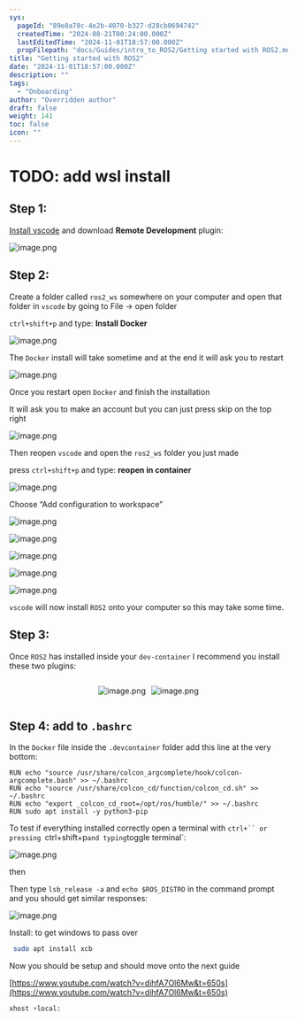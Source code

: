 ```yaml
---
sys:
  pageId: "89e0a78c-4e2b-4070-b327-d28cb0694742"
  createdTime: "2024-08-21T00:24:00.000Z"
  lastEditedTime: "2024-11-01T18:57:00.000Z"
  propFilepath: "docs/Guides/intro_to_ROS2/Getting started with ROS2.md"
title: "Getting started with ROS2"
date: "2024-11-01T18:57:00.000Z"
description: ""
tags:
  - "Onboarding"
author: "Overridden author"
draft: false
weight: 141
toc: false
icon: ""
---
```


# TODO: add wsl install

## Step 1:

[Install vscode](https://code.visualstudio.com/download) and download **Remote Development** plugin:

![image.png](https://prod-files-secure.s3.us-west-2.amazonaws.com/d518164a-d88e-44d1-a4ee-3adb3bd8bce0/efb52993-1881-4a40-b95e-6f020334f022/image.png?X-Amz-Algorithm=AWS4-HMAC-SHA256&X-Amz-Content-Sha256=UNSIGNED-PAYLOAD&X-Amz-Credential=ASIAZI2LB4665G5VALP3%2F20250321%2Fus-west-2%2Fs3%2Faws4_request&X-Amz-Date=20250321T131734Z&X-Amz-Expires=3600&X-Amz-Security-Token=IQoJb3JpZ2luX2VjEE0aCXVzLXdlc3QtMiJHMEUCIAXegYrioUyI7oLEI9YWIns9zVFjFkjEr2pL3whn9UXHAiEA%2BdstRAhqIy3H1HQXZlf7COFhVaFpACEP7CORLV2pEgQqiAQIpv%2F%2F%2F%2F%2F%2F%2F%2F%2F%2FARAAGgw2Mzc0MjMxODM4MDUiDFBGF9S1ujkozvYTkSrcA1%2BY6sJf9Etd1RURqWu4IwOMCwe%2Fh9TpIveomxoaZx%2B87%2BPr2vzOazHBeNdDvvmSsBGTlFnTJFY2p7XhmEaCpzfsZqmHIhJnObDWREE%2B6Ldeezdb0xl0J4xe7cZZa7P%2BXuXVIWBUol2Q%2FXFDB9NpBwHj3hrXFId5Tzc6B6VHFDyMtMr2PWbPSc4LfrTCbokAUWKov6r0LBce1zXZF7CUePDwHBDet9GPw2R%2FedKcg1fB1gIhmhZvgE4l14xBR7HJ1aAPstax6Ci1y3rbjQPLwFSWLxkMT%2BfGVCL9W%2F%2BAGkgAqz81IJnklYu22foww6hl9UYaVFBZnBbBWrFuKgR2TV1%2B7a7GnjrMKQOqQvVRGEPnQFwhhu9dgKHTjSHck%2BlljjbxsrmYf7uvqqGH7ROul%2Fbk9SuoCKOWFKLlW5woB6wRr8hHZV7TqTeVfIs%2FQ1MjK9HnNzmaScFEWOqDav5g11MWzJVB79r8cc31faxLRKneyWjCiLoBpldxe9bfSGhjimCFNTQ5PK59XCwNmHjgw0FbmIV7CaobpcDH294opGrxEXyjMWDVVngpV2GYvt%2FFTIo7BByWpnfgqZ%2BMPmcpgtGm%2BukccXi%2BXO5zq%2BwKSrW3a7wJEn1QjwYtEC4GMM%2B59b4GOqUBdck%2BjGyU4jwlJy18QrbToP54F%2BmnTfWu53fNQQR0KBYWTEg8m88kp6JHBGY16SOHfZKDzSPKhvKJpsq1DOBx6YbkhI4t4hVux3T0sjQAIlD8LDM3wOJxeL7iKmxMHg1i8%2F4W0VUOW105s7%2FrTlTlLifnHmwLag5aSszG41dzIk5TBA6OFqWnp4gE2ftJ0cuabdj1y0MrxSSFjaEfNRujIbbotzy6&X-Amz-Signature=608f54c572f7e15ff3224e1e271e93d4779b97374d4f1e6323c1e08443071714&X-Amz-SignedHeaders=host&x-id=GetObject)

## Step 2:

Create a folder called `ros2_ws` somewhere on your computer and open that folder in `vscode` by going to File → open folder 

`ctrl+shift+p` and type: **Install Docker**

![image.png](https://prod-files-secure.s3.us-west-2.amazonaws.com/d518164a-d88e-44d1-a4ee-3adb3bd8bce0/2269dc0e-1cd5-47ff-bceb-c04ad9b2eab0/image.png?X-Amz-Algorithm=AWS4-HMAC-SHA256&X-Amz-Content-Sha256=UNSIGNED-PAYLOAD&X-Amz-Credential=ASIAZI2LB4665G5VALP3%2F20250321%2Fus-west-2%2Fs3%2Faws4_request&X-Amz-Date=20250321T131734Z&X-Amz-Expires=3600&X-Amz-Security-Token=IQoJb3JpZ2luX2VjEE0aCXVzLXdlc3QtMiJHMEUCIAXegYrioUyI7oLEI9YWIns9zVFjFkjEr2pL3whn9UXHAiEA%2BdstRAhqIy3H1HQXZlf7COFhVaFpACEP7CORLV2pEgQqiAQIpv%2F%2F%2F%2F%2F%2F%2F%2F%2F%2FARAAGgw2Mzc0MjMxODM4MDUiDFBGF9S1ujkozvYTkSrcA1%2BY6sJf9Etd1RURqWu4IwOMCwe%2Fh9TpIveomxoaZx%2B87%2BPr2vzOazHBeNdDvvmSsBGTlFnTJFY2p7XhmEaCpzfsZqmHIhJnObDWREE%2B6Ldeezdb0xl0J4xe7cZZa7P%2BXuXVIWBUol2Q%2FXFDB9NpBwHj3hrXFId5Tzc6B6VHFDyMtMr2PWbPSc4LfrTCbokAUWKov6r0LBce1zXZF7CUePDwHBDet9GPw2R%2FedKcg1fB1gIhmhZvgE4l14xBR7HJ1aAPstax6Ci1y3rbjQPLwFSWLxkMT%2BfGVCL9W%2F%2BAGkgAqz81IJnklYu22foww6hl9UYaVFBZnBbBWrFuKgR2TV1%2B7a7GnjrMKQOqQvVRGEPnQFwhhu9dgKHTjSHck%2BlljjbxsrmYf7uvqqGH7ROul%2Fbk9SuoCKOWFKLlW5woB6wRr8hHZV7TqTeVfIs%2FQ1MjK9HnNzmaScFEWOqDav5g11MWzJVB79r8cc31faxLRKneyWjCiLoBpldxe9bfSGhjimCFNTQ5PK59XCwNmHjgw0FbmIV7CaobpcDH294opGrxEXyjMWDVVngpV2GYvt%2FFTIo7BByWpnfgqZ%2BMPmcpgtGm%2BukccXi%2BXO5zq%2BwKSrW3a7wJEn1QjwYtEC4GMM%2B59b4GOqUBdck%2BjGyU4jwlJy18QrbToP54F%2BmnTfWu53fNQQR0KBYWTEg8m88kp6JHBGY16SOHfZKDzSPKhvKJpsq1DOBx6YbkhI4t4hVux3T0sjQAIlD8LDM3wOJxeL7iKmxMHg1i8%2F4W0VUOW105s7%2FrTlTlLifnHmwLag5aSszG41dzIk5TBA6OFqWnp4gE2ftJ0cuabdj1y0MrxSSFjaEfNRujIbbotzy6&X-Amz-Signature=1deb67588b84cd9d320493799f92196e0e30ebb76b72ddf0a617f927987e56ab&X-Amz-SignedHeaders=host&x-id=GetObject)

The `Docker` install will take sometime and at the end it will ask you to restart

![image.png](https://prod-files-secure.s3.us-west-2.amazonaws.com/d518164a-d88e-44d1-a4ee-3adb3bd8bce0/ed233f78-be33-4b1f-b89c-9c346c0e961e/image.png?X-Amz-Algorithm=AWS4-HMAC-SHA256&X-Amz-Content-Sha256=UNSIGNED-PAYLOAD&X-Amz-Credential=ASIAZI2LB4665G5VALP3%2F20250321%2Fus-west-2%2Fs3%2Faws4_request&X-Amz-Date=20250321T131734Z&X-Amz-Expires=3600&X-Amz-Security-Token=IQoJb3JpZ2luX2VjEE0aCXVzLXdlc3QtMiJHMEUCIAXegYrioUyI7oLEI9YWIns9zVFjFkjEr2pL3whn9UXHAiEA%2BdstRAhqIy3H1HQXZlf7COFhVaFpACEP7CORLV2pEgQqiAQIpv%2F%2F%2F%2F%2F%2F%2F%2F%2F%2FARAAGgw2Mzc0MjMxODM4MDUiDFBGF9S1ujkozvYTkSrcA1%2BY6sJf9Etd1RURqWu4IwOMCwe%2Fh9TpIveomxoaZx%2B87%2BPr2vzOazHBeNdDvvmSsBGTlFnTJFY2p7XhmEaCpzfsZqmHIhJnObDWREE%2B6Ldeezdb0xl0J4xe7cZZa7P%2BXuXVIWBUol2Q%2FXFDB9NpBwHj3hrXFId5Tzc6B6VHFDyMtMr2PWbPSc4LfrTCbokAUWKov6r0LBce1zXZF7CUePDwHBDet9GPw2R%2FedKcg1fB1gIhmhZvgE4l14xBR7HJ1aAPstax6Ci1y3rbjQPLwFSWLxkMT%2BfGVCL9W%2F%2BAGkgAqz81IJnklYu22foww6hl9UYaVFBZnBbBWrFuKgR2TV1%2B7a7GnjrMKQOqQvVRGEPnQFwhhu9dgKHTjSHck%2BlljjbxsrmYf7uvqqGH7ROul%2Fbk9SuoCKOWFKLlW5woB6wRr8hHZV7TqTeVfIs%2FQ1MjK9HnNzmaScFEWOqDav5g11MWzJVB79r8cc31faxLRKneyWjCiLoBpldxe9bfSGhjimCFNTQ5PK59XCwNmHjgw0FbmIV7CaobpcDH294opGrxEXyjMWDVVngpV2GYvt%2FFTIo7BByWpnfgqZ%2BMPmcpgtGm%2BukccXi%2BXO5zq%2BwKSrW3a7wJEn1QjwYtEC4GMM%2B59b4GOqUBdck%2BjGyU4jwlJy18QrbToP54F%2BmnTfWu53fNQQR0KBYWTEg8m88kp6JHBGY16SOHfZKDzSPKhvKJpsq1DOBx6YbkhI4t4hVux3T0sjQAIlD8LDM3wOJxeL7iKmxMHg1i8%2F4W0VUOW105s7%2FrTlTlLifnHmwLag5aSszG41dzIk5TBA6OFqWnp4gE2ftJ0cuabdj1y0MrxSSFjaEfNRujIbbotzy6&X-Amz-Signature=b76381c0e272665e199acd8d0d276061a53052a2d64bee76270d0d4317833996&X-Amz-SignedHeaders=host&x-id=GetObject)

Once you restart open `Docker` and finish the installation

It will ask you to make an account but you can just press skip on the top right

![image.png](https://prod-files-secure.s3.us-west-2.amazonaws.com/d518164a-d88e-44d1-a4ee-3adb3bd8bce0/21010ad9-1659-4fd9-9f59-9932a09b2a3d/image.png?X-Amz-Algorithm=AWS4-HMAC-SHA256&X-Amz-Content-Sha256=UNSIGNED-PAYLOAD&X-Amz-Credential=ASIAZI2LB4665G5VALP3%2F20250321%2Fus-west-2%2Fs3%2Faws4_request&X-Amz-Date=20250321T131734Z&X-Amz-Expires=3600&X-Amz-Security-Token=IQoJb3JpZ2luX2VjEE0aCXVzLXdlc3QtMiJHMEUCIAXegYrioUyI7oLEI9YWIns9zVFjFkjEr2pL3whn9UXHAiEA%2BdstRAhqIy3H1HQXZlf7COFhVaFpACEP7CORLV2pEgQqiAQIpv%2F%2F%2F%2F%2F%2F%2F%2F%2F%2FARAAGgw2Mzc0MjMxODM4MDUiDFBGF9S1ujkozvYTkSrcA1%2BY6sJf9Etd1RURqWu4IwOMCwe%2Fh9TpIveomxoaZx%2B87%2BPr2vzOazHBeNdDvvmSsBGTlFnTJFY2p7XhmEaCpzfsZqmHIhJnObDWREE%2B6Ldeezdb0xl0J4xe7cZZa7P%2BXuXVIWBUol2Q%2FXFDB9NpBwHj3hrXFId5Tzc6B6VHFDyMtMr2PWbPSc4LfrTCbokAUWKov6r0LBce1zXZF7CUePDwHBDet9GPw2R%2FedKcg1fB1gIhmhZvgE4l14xBR7HJ1aAPstax6Ci1y3rbjQPLwFSWLxkMT%2BfGVCL9W%2F%2BAGkgAqz81IJnklYu22foww6hl9UYaVFBZnBbBWrFuKgR2TV1%2B7a7GnjrMKQOqQvVRGEPnQFwhhu9dgKHTjSHck%2BlljjbxsrmYf7uvqqGH7ROul%2Fbk9SuoCKOWFKLlW5woB6wRr8hHZV7TqTeVfIs%2FQ1MjK9HnNzmaScFEWOqDav5g11MWzJVB79r8cc31faxLRKneyWjCiLoBpldxe9bfSGhjimCFNTQ5PK59XCwNmHjgw0FbmIV7CaobpcDH294opGrxEXyjMWDVVngpV2GYvt%2FFTIo7BByWpnfgqZ%2BMPmcpgtGm%2BukccXi%2BXO5zq%2BwKSrW3a7wJEn1QjwYtEC4GMM%2B59b4GOqUBdck%2BjGyU4jwlJy18QrbToP54F%2BmnTfWu53fNQQR0KBYWTEg8m88kp6JHBGY16SOHfZKDzSPKhvKJpsq1DOBx6YbkhI4t4hVux3T0sjQAIlD8LDM3wOJxeL7iKmxMHg1i8%2F4W0VUOW105s7%2FrTlTlLifnHmwLag5aSszG41dzIk5TBA6OFqWnp4gE2ftJ0cuabdj1y0MrxSSFjaEfNRujIbbotzy6&X-Amz-Signature=d2235ba8588dda70dc020b737214d1d4f345b0ccace08d76e66ac23316a9a79b&X-Amz-SignedHeaders=host&x-id=GetObject)

Then reopen `vscode` and open the `ros2_ws` folder you just made

press `ctrl+shift+p` and type: **reopen in container**

![image.png](https://prod-files-secure.s3.us-west-2.amazonaws.com/d518164a-d88e-44d1-a4ee-3adb3bd8bce0/4e93b8c2-41ad-488c-8095-c74205196118/image.png?X-Amz-Algorithm=AWS4-HMAC-SHA256&X-Amz-Content-Sha256=UNSIGNED-PAYLOAD&X-Amz-Credential=ASIAZI2LB4665G5VALP3%2F20250321%2Fus-west-2%2Fs3%2Faws4_request&X-Amz-Date=20250321T131734Z&X-Amz-Expires=3600&X-Amz-Security-Token=IQoJb3JpZ2luX2VjEE0aCXVzLXdlc3QtMiJHMEUCIAXegYrioUyI7oLEI9YWIns9zVFjFkjEr2pL3whn9UXHAiEA%2BdstRAhqIy3H1HQXZlf7COFhVaFpACEP7CORLV2pEgQqiAQIpv%2F%2F%2F%2F%2F%2F%2F%2F%2F%2FARAAGgw2Mzc0MjMxODM4MDUiDFBGF9S1ujkozvYTkSrcA1%2BY6sJf9Etd1RURqWu4IwOMCwe%2Fh9TpIveomxoaZx%2B87%2BPr2vzOazHBeNdDvvmSsBGTlFnTJFY2p7XhmEaCpzfsZqmHIhJnObDWREE%2B6Ldeezdb0xl0J4xe7cZZa7P%2BXuXVIWBUol2Q%2FXFDB9NpBwHj3hrXFId5Tzc6B6VHFDyMtMr2PWbPSc4LfrTCbokAUWKov6r0LBce1zXZF7CUePDwHBDet9GPw2R%2FedKcg1fB1gIhmhZvgE4l14xBR7HJ1aAPstax6Ci1y3rbjQPLwFSWLxkMT%2BfGVCL9W%2F%2BAGkgAqz81IJnklYu22foww6hl9UYaVFBZnBbBWrFuKgR2TV1%2B7a7GnjrMKQOqQvVRGEPnQFwhhu9dgKHTjSHck%2BlljjbxsrmYf7uvqqGH7ROul%2Fbk9SuoCKOWFKLlW5woB6wRr8hHZV7TqTeVfIs%2FQ1MjK9HnNzmaScFEWOqDav5g11MWzJVB79r8cc31faxLRKneyWjCiLoBpldxe9bfSGhjimCFNTQ5PK59XCwNmHjgw0FbmIV7CaobpcDH294opGrxEXyjMWDVVngpV2GYvt%2FFTIo7BByWpnfgqZ%2BMPmcpgtGm%2BukccXi%2BXO5zq%2BwKSrW3a7wJEn1QjwYtEC4GMM%2B59b4GOqUBdck%2BjGyU4jwlJy18QrbToP54F%2BmnTfWu53fNQQR0KBYWTEg8m88kp6JHBGY16SOHfZKDzSPKhvKJpsq1DOBx6YbkhI4t4hVux3T0sjQAIlD8LDM3wOJxeL7iKmxMHg1i8%2F4W0VUOW105s7%2FrTlTlLifnHmwLag5aSszG41dzIk5TBA6OFqWnp4gE2ftJ0cuabdj1y0MrxSSFjaEfNRujIbbotzy6&X-Amz-Signature=c3bdb643436010a45adda74420f05807028010acd7104d0c03b4ca948e14974d&X-Amz-SignedHeaders=host&x-id=GetObject)

Choose “Add configuration to workspace”

![image.png](https://prod-files-secure.s3.us-west-2.amazonaws.com/d518164a-d88e-44d1-a4ee-3adb3bd8bce0/9560b282-5060-4989-ba37-97e7b2c22476/image.png?X-Amz-Algorithm=AWS4-HMAC-SHA256&X-Amz-Content-Sha256=UNSIGNED-PAYLOAD&X-Amz-Credential=ASIAZI2LB4665G5VALP3%2F20250321%2Fus-west-2%2Fs3%2Faws4_request&X-Amz-Date=20250321T131734Z&X-Amz-Expires=3600&X-Amz-Security-Token=IQoJb3JpZ2luX2VjEE0aCXVzLXdlc3QtMiJHMEUCIAXegYrioUyI7oLEI9YWIns9zVFjFkjEr2pL3whn9UXHAiEA%2BdstRAhqIy3H1HQXZlf7COFhVaFpACEP7CORLV2pEgQqiAQIpv%2F%2F%2F%2F%2F%2F%2F%2F%2F%2FARAAGgw2Mzc0MjMxODM4MDUiDFBGF9S1ujkozvYTkSrcA1%2BY6sJf9Etd1RURqWu4IwOMCwe%2Fh9TpIveomxoaZx%2B87%2BPr2vzOazHBeNdDvvmSsBGTlFnTJFY2p7XhmEaCpzfsZqmHIhJnObDWREE%2B6Ldeezdb0xl0J4xe7cZZa7P%2BXuXVIWBUol2Q%2FXFDB9NpBwHj3hrXFId5Tzc6B6VHFDyMtMr2PWbPSc4LfrTCbokAUWKov6r0LBce1zXZF7CUePDwHBDet9GPw2R%2FedKcg1fB1gIhmhZvgE4l14xBR7HJ1aAPstax6Ci1y3rbjQPLwFSWLxkMT%2BfGVCL9W%2F%2BAGkgAqz81IJnklYu22foww6hl9UYaVFBZnBbBWrFuKgR2TV1%2B7a7GnjrMKQOqQvVRGEPnQFwhhu9dgKHTjSHck%2BlljjbxsrmYf7uvqqGH7ROul%2Fbk9SuoCKOWFKLlW5woB6wRr8hHZV7TqTeVfIs%2FQ1MjK9HnNzmaScFEWOqDav5g11MWzJVB79r8cc31faxLRKneyWjCiLoBpldxe9bfSGhjimCFNTQ5PK59XCwNmHjgw0FbmIV7CaobpcDH294opGrxEXyjMWDVVngpV2GYvt%2FFTIo7BByWpnfgqZ%2BMPmcpgtGm%2BukccXi%2BXO5zq%2BwKSrW3a7wJEn1QjwYtEC4GMM%2B59b4GOqUBdck%2BjGyU4jwlJy18QrbToP54F%2BmnTfWu53fNQQR0KBYWTEg8m88kp6JHBGY16SOHfZKDzSPKhvKJpsq1DOBx6YbkhI4t4hVux3T0sjQAIlD8LDM3wOJxeL7iKmxMHg1i8%2F4W0VUOW105s7%2FrTlTlLifnHmwLag5aSszG41dzIk5TBA6OFqWnp4gE2ftJ0cuabdj1y0MrxSSFjaEfNRujIbbotzy6&X-Amz-Signature=c7be8919e845b499033183723f9c2bdfe972d4e90cac6421a70fab362c81eade&X-Amz-SignedHeaders=host&x-id=GetObject)

![image.png](https://prod-files-secure.s3.us-west-2.amazonaws.com/d518164a-d88e-44d1-a4ee-3adb3bd8bce0/2ee63f81-886b-48e8-a553-dc6e5eac99e4/image.png?X-Amz-Algorithm=AWS4-HMAC-SHA256&X-Amz-Content-Sha256=UNSIGNED-PAYLOAD&X-Amz-Credential=ASIAZI2LB4665G5VALP3%2F20250321%2Fus-west-2%2Fs3%2Faws4_request&X-Amz-Date=20250321T131734Z&X-Amz-Expires=3600&X-Amz-Security-Token=IQoJb3JpZ2luX2VjEE0aCXVzLXdlc3QtMiJHMEUCIAXegYrioUyI7oLEI9YWIns9zVFjFkjEr2pL3whn9UXHAiEA%2BdstRAhqIy3H1HQXZlf7COFhVaFpACEP7CORLV2pEgQqiAQIpv%2F%2F%2F%2F%2F%2F%2F%2F%2F%2FARAAGgw2Mzc0MjMxODM4MDUiDFBGF9S1ujkozvYTkSrcA1%2BY6sJf9Etd1RURqWu4IwOMCwe%2Fh9TpIveomxoaZx%2B87%2BPr2vzOazHBeNdDvvmSsBGTlFnTJFY2p7XhmEaCpzfsZqmHIhJnObDWREE%2B6Ldeezdb0xl0J4xe7cZZa7P%2BXuXVIWBUol2Q%2FXFDB9NpBwHj3hrXFId5Tzc6B6VHFDyMtMr2PWbPSc4LfrTCbokAUWKov6r0LBce1zXZF7CUePDwHBDet9GPw2R%2FedKcg1fB1gIhmhZvgE4l14xBR7HJ1aAPstax6Ci1y3rbjQPLwFSWLxkMT%2BfGVCL9W%2F%2BAGkgAqz81IJnklYu22foww6hl9UYaVFBZnBbBWrFuKgR2TV1%2B7a7GnjrMKQOqQvVRGEPnQFwhhu9dgKHTjSHck%2BlljjbxsrmYf7uvqqGH7ROul%2Fbk9SuoCKOWFKLlW5woB6wRr8hHZV7TqTeVfIs%2FQ1MjK9HnNzmaScFEWOqDav5g11MWzJVB79r8cc31faxLRKneyWjCiLoBpldxe9bfSGhjimCFNTQ5PK59XCwNmHjgw0FbmIV7CaobpcDH294opGrxEXyjMWDVVngpV2GYvt%2FFTIo7BByWpnfgqZ%2BMPmcpgtGm%2BukccXi%2BXO5zq%2BwKSrW3a7wJEn1QjwYtEC4GMM%2B59b4GOqUBdck%2BjGyU4jwlJy18QrbToP54F%2BmnTfWu53fNQQR0KBYWTEg8m88kp6JHBGY16SOHfZKDzSPKhvKJpsq1DOBx6YbkhI4t4hVux3T0sjQAIlD8LDM3wOJxeL7iKmxMHg1i8%2F4W0VUOW105s7%2FrTlTlLifnHmwLag5aSszG41dzIk5TBA6OFqWnp4gE2ftJ0cuabdj1y0MrxSSFjaEfNRujIbbotzy6&X-Amz-Signature=0672768d590b8976c67cc9c62bc791063f288385142c65da6af7e17523f8382a&X-Amz-SignedHeaders=host&x-id=GetObject)

![image.png](https://prod-files-secure.s3.us-west-2.amazonaws.com/d518164a-d88e-44d1-a4ee-3adb3bd8bce0/ae1580b2-b048-407e-aed9-b584224a7a04/image.png?X-Amz-Algorithm=AWS4-HMAC-SHA256&X-Amz-Content-Sha256=UNSIGNED-PAYLOAD&X-Amz-Credential=ASIAZI2LB4665G5VALP3%2F20250321%2Fus-west-2%2Fs3%2Faws4_request&X-Amz-Date=20250321T131734Z&X-Amz-Expires=3600&X-Amz-Security-Token=IQoJb3JpZ2luX2VjEE0aCXVzLXdlc3QtMiJHMEUCIAXegYrioUyI7oLEI9YWIns9zVFjFkjEr2pL3whn9UXHAiEA%2BdstRAhqIy3H1HQXZlf7COFhVaFpACEP7CORLV2pEgQqiAQIpv%2F%2F%2F%2F%2F%2F%2F%2F%2F%2FARAAGgw2Mzc0MjMxODM4MDUiDFBGF9S1ujkozvYTkSrcA1%2BY6sJf9Etd1RURqWu4IwOMCwe%2Fh9TpIveomxoaZx%2B87%2BPr2vzOazHBeNdDvvmSsBGTlFnTJFY2p7XhmEaCpzfsZqmHIhJnObDWREE%2B6Ldeezdb0xl0J4xe7cZZa7P%2BXuXVIWBUol2Q%2FXFDB9NpBwHj3hrXFId5Tzc6B6VHFDyMtMr2PWbPSc4LfrTCbokAUWKov6r0LBce1zXZF7CUePDwHBDet9GPw2R%2FedKcg1fB1gIhmhZvgE4l14xBR7HJ1aAPstax6Ci1y3rbjQPLwFSWLxkMT%2BfGVCL9W%2F%2BAGkgAqz81IJnklYu22foww6hl9UYaVFBZnBbBWrFuKgR2TV1%2B7a7GnjrMKQOqQvVRGEPnQFwhhu9dgKHTjSHck%2BlljjbxsrmYf7uvqqGH7ROul%2Fbk9SuoCKOWFKLlW5woB6wRr8hHZV7TqTeVfIs%2FQ1MjK9HnNzmaScFEWOqDav5g11MWzJVB79r8cc31faxLRKneyWjCiLoBpldxe9bfSGhjimCFNTQ5PK59XCwNmHjgw0FbmIV7CaobpcDH294opGrxEXyjMWDVVngpV2GYvt%2FFTIo7BByWpnfgqZ%2BMPmcpgtGm%2BukccXi%2BXO5zq%2BwKSrW3a7wJEn1QjwYtEC4GMM%2B59b4GOqUBdck%2BjGyU4jwlJy18QrbToP54F%2BmnTfWu53fNQQR0KBYWTEg8m88kp6JHBGY16SOHfZKDzSPKhvKJpsq1DOBx6YbkhI4t4hVux3T0sjQAIlD8LDM3wOJxeL7iKmxMHg1i8%2F4W0VUOW105s7%2FrTlTlLifnHmwLag5aSszG41dzIk5TBA6OFqWnp4gE2ftJ0cuabdj1y0MrxSSFjaEfNRujIbbotzy6&X-Amz-Signature=ff8e0dee062d1c65a9510d34db98ba11eefc51a8877418318c5f226477d9eb36&X-Amz-SignedHeaders=host&x-id=GetObject)

![image.png](https://prod-files-secure.s3.us-west-2.amazonaws.com/d518164a-d88e-44d1-a4ee-3adb3bd8bce0/53255b28-f75e-430f-b9e3-c0ac8577e42b/image.png?X-Amz-Algorithm=AWS4-HMAC-SHA256&X-Amz-Content-Sha256=UNSIGNED-PAYLOAD&X-Amz-Credential=ASIAZI2LB4665G5VALP3%2F20250321%2Fus-west-2%2Fs3%2Faws4_request&X-Amz-Date=20250321T131734Z&X-Amz-Expires=3600&X-Amz-Security-Token=IQoJb3JpZ2luX2VjEE0aCXVzLXdlc3QtMiJHMEUCIAXegYrioUyI7oLEI9YWIns9zVFjFkjEr2pL3whn9UXHAiEA%2BdstRAhqIy3H1HQXZlf7COFhVaFpACEP7CORLV2pEgQqiAQIpv%2F%2F%2F%2F%2F%2F%2F%2F%2F%2FARAAGgw2Mzc0MjMxODM4MDUiDFBGF9S1ujkozvYTkSrcA1%2BY6sJf9Etd1RURqWu4IwOMCwe%2Fh9TpIveomxoaZx%2B87%2BPr2vzOazHBeNdDvvmSsBGTlFnTJFY2p7XhmEaCpzfsZqmHIhJnObDWREE%2B6Ldeezdb0xl0J4xe7cZZa7P%2BXuXVIWBUol2Q%2FXFDB9NpBwHj3hrXFId5Tzc6B6VHFDyMtMr2PWbPSc4LfrTCbokAUWKov6r0LBce1zXZF7CUePDwHBDet9GPw2R%2FedKcg1fB1gIhmhZvgE4l14xBR7HJ1aAPstax6Ci1y3rbjQPLwFSWLxkMT%2BfGVCL9W%2F%2BAGkgAqz81IJnklYu22foww6hl9UYaVFBZnBbBWrFuKgR2TV1%2B7a7GnjrMKQOqQvVRGEPnQFwhhu9dgKHTjSHck%2BlljjbxsrmYf7uvqqGH7ROul%2Fbk9SuoCKOWFKLlW5woB6wRr8hHZV7TqTeVfIs%2FQ1MjK9HnNzmaScFEWOqDav5g11MWzJVB79r8cc31faxLRKneyWjCiLoBpldxe9bfSGhjimCFNTQ5PK59XCwNmHjgw0FbmIV7CaobpcDH294opGrxEXyjMWDVVngpV2GYvt%2FFTIo7BByWpnfgqZ%2BMPmcpgtGm%2BukccXi%2BXO5zq%2BwKSrW3a7wJEn1QjwYtEC4GMM%2B59b4GOqUBdck%2BjGyU4jwlJy18QrbToP54F%2BmnTfWu53fNQQR0KBYWTEg8m88kp6JHBGY16SOHfZKDzSPKhvKJpsq1DOBx6YbkhI4t4hVux3T0sjQAIlD8LDM3wOJxeL7iKmxMHg1i8%2F4W0VUOW105s7%2FrTlTlLifnHmwLag5aSszG41dzIk5TBA6OFqWnp4gE2ftJ0cuabdj1y0MrxSSFjaEfNRujIbbotzy6&X-Amz-Signature=47e6236efe03bf4ac873f99538066ad55ec6a522c45cbace5ab351ecbccb233a&X-Amz-SignedHeaders=host&x-id=GetObject)

![image.png](https://prod-files-secure.s3.us-west-2.amazonaws.com/d518164a-d88e-44d1-a4ee-3adb3bd8bce0/7c562767-5af9-4ffb-97d1-327bcdf4ee00/image.png?X-Amz-Algorithm=AWS4-HMAC-SHA256&X-Amz-Content-Sha256=UNSIGNED-PAYLOAD&X-Amz-Credential=ASIAZI2LB4665G5VALP3%2F20250321%2Fus-west-2%2Fs3%2Faws4_request&X-Amz-Date=20250321T131734Z&X-Amz-Expires=3600&X-Amz-Security-Token=IQoJb3JpZ2luX2VjEE0aCXVzLXdlc3QtMiJHMEUCIAXegYrioUyI7oLEI9YWIns9zVFjFkjEr2pL3whn9UXHAiEA%2BdstRAhqIy3H1HQXZlf7COFhVaFpACEP7CORLV2pEgQqiAQIpv%2F%2F%2F%2F%2F%2F%2F%2F%2F%2FARAAGgw2Mzc0MjMxODM4MDUiDFBGF9S1ujkozvYTkSrcA1%2BY6sJf9Etd1RURqWu4IwOMCwe%2Fh9TpIveomxoaZx%2B87%2BPr2vzOazHBeNdDvvmSsBGTlFnTJFY2p7XhmEaCpzfsZqmHIhJnObDWREE%2B6Ldeezdb0xl0J4xe7cZZa7P%2BXuXVIWBUol2Q%2FXFDB9NpBwHj3hrXFId5Tzc6B6VHFDyMtMr2PWbPSc4LfrTCbokAUWKov6r0LBce1zXZF7CUePDwHBDet9GPw2R%2FedKcg1fB1gIhmhZvgE4l14xBR7HJ1aAPstax6Ci1y3rbjQPLwFSWLxkMT%2BfGVCL9W%2F%2BAGkgAqz81IJnklYu22foww6hl9UYaVFBZnBbBWrFuKgR2TV1%2B7a7GnjrMKQOqQvVRGEPnQFwhhu9dgKHTjSHck%2BlljjbxsrmYf7uvqqGH7ROul%2Fbk9SuoCKOWFKLlW5woB6wRr8hHZV7TqTeVfIs%2FQ1MjK9HnNzmaScFEWOqDav5g11MWzJVB79r8cc31faxLRKneyWjCiLoBpldxe9bfSGhjimCFNTQ5PK59XCwNmHjgw0FbmIV7CaobpcDH294opGrxEXyjMWDVVngpV2GYvt%2FFTIo7BByWpnfgqZ%2BMPmcpgtGm%2BukccXi%2BXO5zq%2BwKSrW3a7wJEn1QjwYtEC4GMM%2B59b4GOqUBdck%2BjGyU4jwlJy18QrbToP54F%2BmnTfWu53fNQQR0KBYWTEg8m88kp6JHBGY16SOHfZKDzSPKhvKJpsq1DOBx6YbkhI4t4hVux3T0sjQAIlD8LDM3wOJxeL7iKmxMHg1i8%2F4W0VUOW105s7%2FrTlTlLifnHmwLag5aSszG41dzIk5TBA6OFqWnp4gE2ftJ0cuabdj1y0MrxSSFjaEfNRujIbbotzy6&X-Amz-Signature=9d914bd7ca575a16acb7410883b87bf179049f2b108170e6baf7a6b8ee8bd779&X-Amz-SignedHeaders=host&x-id=GetObject)

`vscode` will now install `ROS2` onto your computer so this may take some time.

## Step 3:

Once `ROS2` has installed inside your `dev-container` I recommend you install these two plugins:

<div style="display: flex;flex-direction: row; column-gap:10px; max-width: 630px;justify-content: center;">
<div>

![image.png](https://prod-files-secure.s3.us-west-2.amazonaws.com/d518164a-d88e-44d1-a4ee-3adb3bd8bce0/3fc3d550-5a54-4ba1-ba6b-faa01cdb7369/image.png?X-Amz-Algorithm=AWS4-HMAC-SHA256&X-Amz-Content-Sha256=UNSIGNED-PAYLOAD&X-Amz-Credential=ASIAZI2LB4662QXW2G6F%2F20250321%2Fus-west-2%2Fs3%2Faws4_request&X-Amz-Date=20250321T131740Z&X-Amz-Expires=3600&X-Amz-Security-Token=IQoJb3JpZ2luX2VjEE0aCXVzLXdlc3QtMiJHMEUCIQCabY%2FukDPjhZpHPtpFwjpZbWW0EBNErr3wLVBow6t93AIgFNwU7Ejzelo9NWFLX1bxY48WrCfeMk79EbhEBqkWDpgqiAQIpv%2F%2F%2F%2F%2F%2F%2F%2F%2F%2FARAAGgw2Mzc0MjMxODM4MDUiDPPwHitbmPsFPGpfvCrcA5whbwY88LUSAGIjWcr6d4a47f%2BzL6mNCTYmYDquVAoGtg8Z6OaKuBVYCJCv9W8P2uFHwv2y2xEkP43vbPcfUWO9%2F0w1%2BsLQ9lULjhq5KPItEkE%2BDawmoWkzHw3WYic5Jse3EaG6mrDuh4wBn4q1AP1gsHVpYiBeL486z5J4dnkrnuMKNMv%2BIk8jN5BpkyTTvvdffrinRrya6yvToTF9oWcsFMvM%2BWBovbM5ZDSTNh%2F282mX3VAp4%2BO%2FKjsmmwxy%2FvZm3Y%2FULKyJL3OEOkkwXL%2BgjTMbH%2B0FvKRe7k9Cp6Z2Ry%2FhPvr07BbnHM4MrnbJLaUBZZ8gghVb0itjteanFeAL2JmxjFtCQwPRG4kVjUcCir7A6IHO3g7io2ySC5GSp4Bpa7Ftw1cmgM8TCexdaFXFNOCeXYJYG4HYm5hkaB4A1atFifDEZ8X6Esa9fmKzBa6l41tA%2BvF46tDk9VEVWYIn0aADzx6h30asHoDRQYkYU4LlGHkNSdX5GHZzVosuzO%2B9GeXWjdYLIjFuPvFgKpLdBafGs4hDLm%2BKBU2fcTRmkla5vKguGBYkvjCTIEH%2BipbtvdT1dEqXAGXMXjYTYj2FtlUeg9rCLP1jE7Cf12EX%2BqjkA3pZfL9yUB1oMPa59b4GOqUB6j6utbm1YcXnwCLowyeyXhA3S%2BbpbrBsGJ9IQW2a2byWnc5LygfaMI95SjiNjN8t62goSX30RZmiwQtkr4%2BQ6deG29wz69NUVYRvt1xCfxoivwZNyIVVrPsL32rb1lAopAjARgig%2B%2BrP1x2rgMxWZjhjh%2BbIPVRdkJNux74qYODh%2B%2FovAPjtqjD1keHKL48a%2BZEY%2FJtKX2pSme0s4Z00%2FtpRRFiv&X-Amz-Signature=dc148cd85781b8bdadeb3ad68798c48cc5d21ed828ce948375a6cfbab1b2893d&X-Amz-SignedHeaders=host&x-id=GetObject)

</div>
<div>

![image.png](https://prod-files-secure.s3.us-west-2.amazonaws.com/d518164a-d88e-44d1-a4ee-3adb3bd8bce0/d994cc66-13c2-4093-a5a3-f84cf4601a82/image.png?X-Amz-Algorithm=AWS4-HMAC-SHA256&X-Amz-Content-Sha256=UNSIGNED-PAYLOAD&X-Amz-Credential=ASIAZI2LB4664OE7SOR6%2F20250321%2Fus-west-2%2Fs3%2Faws4_request&X-Amz-Date=20250321T131741Z&X-Amz-Expires=3600&X-Amz-Security-Token=IQoJb3JpZ2luX2VjEE0aCXVzLXdlc3QtMiJIMEYCIQC%2BXALBSAYtmDJKIAOioOOAqsEomCP%2B8Bou%2Fv12AgmdWgIhAOe8%2F0kc0wn5pKUzUm6rgDcF2tpwcfYwsnf0zhwLoI93KogECKb%2F%2F%2F%2F%2F%2F%2F%2F%2F%2FwEQABoMNjM3NDIzMTgzODA1Igx%2BE8gCjOKcQWvxAWwq3AOTFnIpJy8oL6k%2B3dD8e9NZekJUwkT3gQiJxkq0hC5IwkoktjD0HHpwp%2BGqO%2FF79FY7BCcMhYylDiKWthDERmivv3D7mvnv3EF71dpP%2BKQw5lI1RXx%2FLVElmq5PqmubsvwZ4q0W0oYXbT3SiMBiCgh%2B9FhwRxvtzOsn28chHDa9RrJwew8yqqj34QCPgK8dHP1Zwh0oXQ%2FnEs%2F8bCuvHYrUEGRseUbG9B%2FY4WGTgKShtdoaGmdpMPSVgo5TUEEQpEcG7874PFe6wfPdtgiXaJc1IuF7Ctv1El8m3CP%2BeqZgCJMhZl5Fw6d1CF3Bj0w7YPOTTIr7TQBUUnlDFcA6xorZAAPmB2i%2BjnAf5A%2B34%2BiIYg8OyVbm6WNdcrq6EwlryYwwdsC1P3LzY%2B4NoJn59cPWGD57iHVzGQxAS8sIkFfUWlsXXfMZBj0Lh9en4IPRwbQFpPfVtstLY5LB%2BhP%2FlxdEdTLtATECaQcwShzykqyfbn%2Bdo%2FGizO6dRH3XC659qyCwG1HKaKUg1Jt4UWDekqYxyF4IhGamA4w8jXyCRDB5fs%2Bbnu%2BaE2wUhq88Bq2yw9QNrVQolXelMcy8ZSN%2Fekhgyw860vt6pM%2BEH%2FFrn9sSFOvv%2FagfA97BhBcoQjD2ufW%2BBjqkAQU9M4cwAF4LVup4PLDchbC00yZk%2FqgnraahQCci3dz%2FMUQXfA%2F5wG2fsDKGUBhnyIrFuGXEegsXm%2FkmiNWLHvaUSZIAHmpmC%2FoJQOMvu1R2SEixetccNVFKgbdv%2FBHzTkhdEXBzK%2BWXBWLtxJssghMlcQSxDqSZ4xlotJbmhm%2FRjeBcx%2BVWzXukf5TsnlfFndA97tULu8MhFdk%2B4ml40qCeO3%2Bp&X-Amz-Signature=150e420b31cee8efee9d3302e121b1e8df64b90cb1c131aa1874b184b0d4bd38&X-Amz-SignedHeaders=host&x-id=GetObject)

</div>
</div>

## Step 4: add to `.bashrc`

In the `Docker` file inside the `.devcontainer` folder add this line at the very bottom: 

```docker
RUN echo "source /usr/share/colcon_argcomplete/hook/colcon-argcomplete.bash" >> ~/.bashrc
RUN echo "source /usr/share/colcon_cd/function/colcon_cd.sh" >> ~/.bashrc
RUN echo "export _colcon_cd_root=/opt/ros/humble/" >> ~/.bashrc
RUN sudo apt install -y python3-pip 
```

To test if everything installed correctly open a terminal with `ctrl+`` or pressing `ctrl+shift+p` and typing `toggle terminal`:

![image.png](https://prod-files-secure.s3.us-west-2.amazonaws.com/d518164a-d88e-44d1-a4ee-3adb3bd8bce0/6a4943d8-b04e-4c02-9a58-775f3384d1a5/image.png?X-Amz-Algorithm=AWS4-HMAC-SHA256&X-Amz-Content-Sha256=UNSIGNED-PAYLOAD&X-Amz-Credential=ASIAZI2LB4665G5VALP3%2F20250321%2Fus-west-2%2Fs3%2Faws4_request&X-Amz-Date=20250321T131734Z&X-Amz-Expires=3600&X-Amz-Security-Token=IQoJb3JpZ2luX2VjEE0aCXVzLXdlc3QtMiJHMEUCIAXegYrioUyI7oLEI9YWIns9zVFjFkjEr2pL3whn9UXHAiEA%2BdstRAhqIy3H1HQXZlf7COFhVaFpACEP7CORLV2pEgQqiAQIpv%2F%2F%2F%2F%2F%2F%2F%2F%2F%2FARAAGgw2Mzc0MjMxODM4MDUiDFBGF9S1ujkozvYTkSrcA1%2BY6sJf9Etd1RURqWu4IwOMCwe%2Fh9TpIveomxoaZx%2B87%2BPr2vzOazHBeNdDvvmSsBGTlFnTJFY2p7XhmEaCpzfsZqmHIhJnObDWREE%2B6Ldeezdb0xl0J4xe7cZZa7P%2BXuXVIWBUol2Q%2FXFDB9NpBwHj3hrXFId5Tzc6B6VHFDyMtMr2PWbPSc4LfrTCbokAUWKov6r0LBce1zXZF7CUePDwHBDet9GPw2R%2FedKcg1fB1gIhmhZvgE4l14xBR7HJ1aAPstax6Ci1y3rbjQPLwFSWLxkMT%2BfGVCL9W%2F%2BAGkgAqz81IJnklYu22foww6hl9UYaVFBZnBbBWrFuKgR2TV1%2B7a7GnjrMKQOqQvVRGEPnQFwhhu9dgKHTjSHck%2BlljjbxsrmYf7uvqqGH7ROul%2Fbk9SuoCKOWFKLlW5woB6wRr8hHZV7TqTeVfIs%2FQ1MjK9HnNzmaScFEWOqDav5g11MWzJVB79r8cc31faxLRKneyWjCiLoBpldxe9bfSGhjimCFNTQ5PK59XCwNmHjgw0FbmIV7CaobpcDH294opGrxEXyjMWDVVngpV2GYvt%2FFTIo7BByWpnfgqZ%2BMPmcpgtGm%2BukccXi%2BXO5zq%2BwKSrW3a7wJEn1QjwYtEC4GMM%2B59b4GOqUBdck%2BjGyU4jwlJy18QrbToP54F%2BmnTfWu53fNQQR0KBYWTEg8m88kp6JHBGY16SOHfZKDzSPKhvKJpsq1DOBx6YbkhI4t4hVux3T0sjQAIlD8LDM3wOJxeL7iKmxMHg1i8%2F4W0VUOW105s7%2FrTlTlLifnHmwLag5aSszG41dzIk5TBA6OFqWnp4gE2ftJ0cuabdj1y0MrxSSFjaEfNRujIbbotzy6&X-Amz-Signature=0f543ef4d877a8a83a83dc74df552d18295fbc67e271549f06b6e3d935773640&X-Amz-SignedHeaders=host&x-id=GetObject)

then 

Then type `lsb_release -a` and `echo $ROS_DISTRO` in the command prompt and you should get similar responses:

![image.png](https://prod-files-secure.s3.us-west-2.amazonaws.com/d518164a-d88e-44d1-a4ee-3adb3bd8bce0/3e635dec-a805-4e85-8b9e-d000e5b71a4e/image.png?X-Amz-Algorithm=AWS4-HMAC-SHA256&X-Amz-Content-Sha256=UNSIGNED-PAYLOAD&X-Amz-Credential=ASIAZI2LB4665G5VALP3%2F20250321%2Fus-west-2%2Fs3%2Faws4_request&X-Amz-Date=20250321T131734Z&X-Amz-Expires=3600&X-Amz-Security-Token=IQoJb3JpZ2luX2VjEE0aCXVzLXdlc3QtMiJHMEUCIAXegYrioUyI7oLEI9YWIns9zVFjFkjEr2pL3whn9UXHAiEA%2BdstRAhqIy3H1HQXZlf7COFhVaFpACEP7CORLV2pEgQqiAQIpv%2F%2F%2F%2F%2F%2F%2F%2F%2F%2FARAAGgw2Mzc0MjMxODM4MDUiDFBGF9S1ujkozvYTkSrcA1%2BY6sJf9Etd1RURqWu4IwOMCwe%2Fh9TpIveomxoaZx%2B87%2BPr2vzOazHBeNdDvvmSsBGTlFnTJFY2p7XhmEaCpzfsZqmHIhJnObDWREE%2B6Ldeezdb0xl0J4xe7cZZa7P%2BXuXVIWBUol2Q%2FXFDB9NpBwHj3hrXFId5Tzc6B6VHFDyMtMr2PWbPSc4LfrTCbokAUWKov6r0LBce1zXZF7CUePDwHBDet9GPw2R%2FedKcg1fB1gIhmhZvgE4l14xBR7HJ1aAPstax6Ci1y3rbjQPLwFSWLxkMT%2BfGVCL9W%2F%2BAGkgAqz81IJnklYu22foww6hl9UYaVFBZnBbBWrFuKgR2TV1%2B7a7GnjrMKQOqQvVRGEPnQFwhhu9dgKHTjSHck%2BlljjbxsrmYf7uvqqGH7ROul%2Fbk9SuoCKOWFKLlW5woB6wRr8hHZV7TqTeVfIs%2FQ1MjK9HnNzmaScFEWOqDav5g11MWzJVB79r8cc31faxLRKneyWjCiLoBpldxe9bfSGhjimCFNTQ5PK59XCwNmHjgw0FbmIV7CaobpcDH294opGrxEXyjMWDVVngpV2GYvt%2FFTIo7BByWpnfgqZ%2BMPmcpgtGm%2BukccXi%2BXO5zq%2BwKSrW3a7wJEn1QjwYtEC4GMM%2B59b4GOqUBdck%2BjGyU4jwlJy18QrbToP54F%2BmnTfWu53fNQQR0KBYWTEg8m88kp6JHBGY16SOHfZKDzSPKhvKJpsq1DOBx6YbkhI4t4hVux3T0sjQAIlD8LDM3wOJxeL7iKmxMHg1i8%2F4W0VUOW105s7%2FrTlTlLifnHmwLag5aSszG41dzIk5TBA6OFqWnp4gE2ftJ0cuabdj1y0MrxSSFjaEfNRujIbbotzy6&X-Amz-Signature=a2c9ce0a34fad6e4bef51f29f832ed7c3ce1ce32c3d0b3be69fb25d5e4ca99ad&X-Amz-SignedHeaders=host&x-id=GetObject)

Install:  to get windows to pass over

```bash
 sudo apt install xcb
```

Now you should be setup and should move onto the next guide 

[https://www.youtube.com/watch?v=dihfA7Ol6Mw&t=650s](https://www.youtube.com/watch?v=dihfA7Ol6Mw&t=650s)

```python
xhost +local:
```
